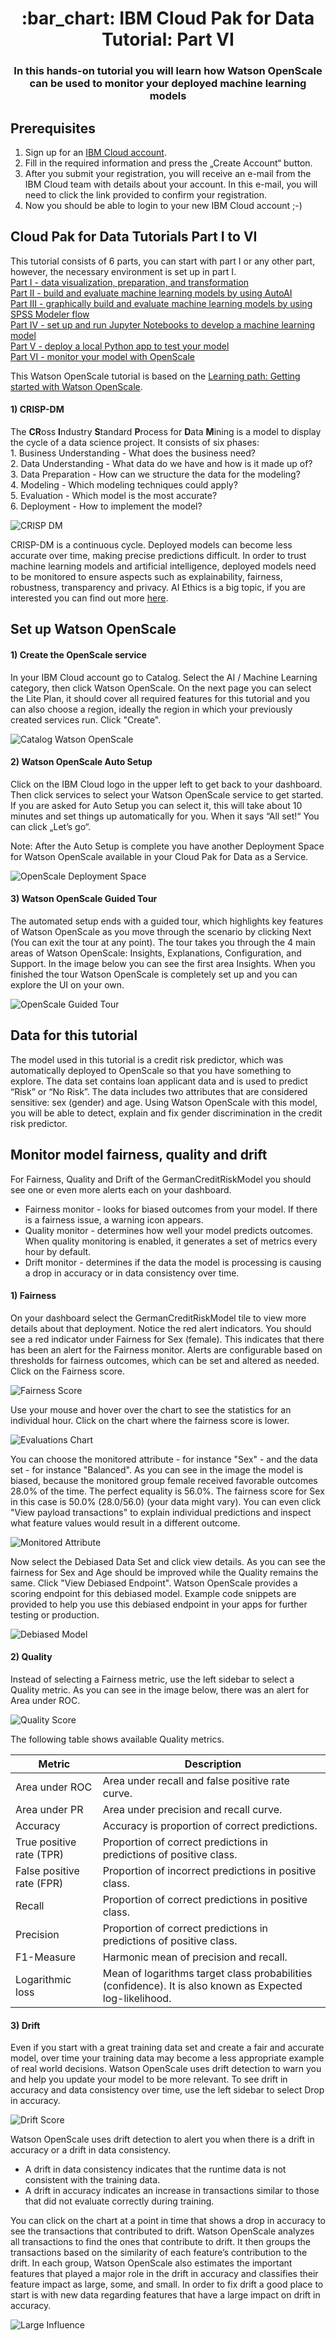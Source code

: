 <h1 align="center" style="border-bottom: none;">:bar_chart: IBM Cloud Pak for Data Tutorial: Part VI</h1>
<h3 align="center">In this hands-on tutorial you will learn how Watson OpenScale can be used to monitor your deployed machine learning models</h3>

## Prerequisites

1. Sign up for an [IBM Cloud account](https://cloud.ibm.com/registration).
2. Fill in the required information and press the „Create Account“ button.
3. After you submit your registration, you will receive an e-mail from the IBM Cloud team with details about your account. In this e-mail, you will need to click the link provided to confirm your registration.
4. Now you should be able to login to your new IBM Cloud account ;-)

## Cloud Pak for Data Tutorials Part I to VI

This tutorial consists of 6 parts, you can start with part I or any other part, however, the necessary environment is set up in part I.<br>
[Part I - data visualization, preparation, and transformation](https://github.com/FelixAugenstein/cloud-pak-for-data-tutorial)<br>
[Part II - build and evaluate machine learning models by using AutoAI](https://github.com/FelixAugenstein/cloud-pak-for-data-tutorial-part-ii)<br>
[Part III - graphically build and evaluate machine learning models by using SPSS Modeler flow](https://github.com/FelixAugenstein/cloud-pak-for-data-tutorial-part-iii)<br>
[Part IV - set up and run Jupyter Notebooks to develop a machine learning model](https://github.com/FelixAugenstein/cloud-pak-for-data-tutorial-part-iv)<br>
[Part V - deploy a local Python app to test your model](https://github.com/FelixAugenstein/cloud-pak-for-data-tutorial-part-v)<br>
[Part VI - monitor your model with OpenScale](https://github.com/FelixAugenstein/cloud-pak-for-data-tutorial-part-vi)

This Watson OpenScale tutorial is based on the [Learning path: Getting started with Watson OpenScale](https://developer.ibm.com/tutorials/getting-started-with-watson-openscale/).

<h4>1) CRISP-DM</h4>
The <b>CR</b>oss <b>I</b>ndustry <b>S</b>tandard <b>P</b>rocess for <b>D</b>ata <b>M</b>ining is a model to display the cycle of a data science project. It consists of six phases:<br />
1. Business Understanding - What does the business need?<br />
2. Data Understanding - What data do we have and how is it made up of?<br />
3. Data Preparation - How can we structure the data for the modeling?<br />
4. Modeling - Which modeling techniques could apply?<br />
5. Evaluation - Which model is the most accurate?<br />
6. Deployment - How to implement the model?<br />

![CRISP DM](readme_images/crisp_dm.png)

CRISP-DM is a continuous cycle. Deployed models can become less accurate over time, making precise predictions difficult. In order to trust machine learning models and artificial intelligence, deployed models need to be monitored to ensure aspects such as explainability, fairness, robustness, transparency and privacy. AI Ethics is a big topic, if you are interested you can find out more [here](https://www.ibm.com/artificial-intelligence/ethics).

## Set up Watson OpenScale

<h4>1) Create the OpenScale service</h4>

In your IBM Cloud account go to Catalog. Select the AI / Machine Learning category, then click Watson OpenScale. On the next page you can select the Lite Plan, it should cover all required features for this tutorial and you can also choose a region, ideally the region in which your previously created services run. Click "Create". 

![Catalog Watson OpenScale](readme_images/catalog_openscale.png)

<h4>2) Watson OpenScale Auto Setup</h4>

Click on the IBM Cloud logo in the upper left to get back to your dashboard. Then click services to select your Watson OpenScale service to get started.
If you are asked for Auto Setup you can select it, this will take about 10 minutes and set things up automatically for you.
When it says “All set!“ You can click „Let’s go“.

Note: After the Auto Setup is complete you have another Deployment Space for Watson OpenScale available in your Cloud Pak for Data as a Service.

![OpenScale Deployment Space](readme_images/openscale_deployment_space.png)

<h4>3) Watson OpenScale Guided Tour</h4>

The automated setup ends with a guided tour, which highlights key features of Watson OpenScale as you move through the scenario by clicking Next (You can exit the tour at any point). The tour takes you through the 4 main areas of Watson OpenScale: Insights, Explanations, Configuration, and Support. In the image below you can see the first area Insights. When you finished the tour Watson OpenScale is completely set up and you can explore the UI on your own. 

![OpenScale Guided Tour](readme_images/guided_tour.png)


## Data for this tutorial

The model used in this tutorial is a credit risk predictor, which was automatically deployed to OpenScale so that you have something to explore. The data set contains loan applicant data and is used to predict “Risk” or “No Risk”. The data includes two attributes that are considered sensitive: sex (gender) and age. Using Watson OpenScale with this model, you will be able to detect, explain and fix gender discrimination in the credit risk predictor.


## Monitor model fairness, quality and drift

For Fairness, Quality and Drift of the GermanCreditRiskModel you should see one or even more alerts each on your dashboard.
- Fairness monitor - looks for biased outcomes from your model. If there is a fairness issue, a warning icon appears.
- Quality monitor -  determines how well your model predicts outcomes. When quality monitoring is enabled, it generates a set of metrics every hour by default.
- Drift monitor - determines if the data the model is processing is causing a drop in accuracy or in data consistency over time.

<h4>1) Fairness</h4>

On your dashboard select the GermanCreditRiskModel tile to view more details about that deployment.
Notice the red alert indicators. You should see a red indicator under Fairness for Sex (female). This indicates that there has been an alert for the Fairness monitor. Alerts are configurable based on thresholds for fairness outcomes, which can be set and altered as needed.
Click on the Fairness score.

![Fairness Score](readme_images/fairness_score.png)

Use your mouse and hover over the chart to see the statistics for an individual hour. Click on the chart where the fairness score is lower.

![Evaluations Chart](readme_images/evaluations_chart.png)

You can choose the monitored attribute - for instance "Sex" - and the data set - for instance "Balanced". As you can see in the image the model is biased, because the monitored group female received favorable outcomes 28.0% of the time. The perfect equality is 56.0%. The fairness score for Sex in this case is 50.0% (28.0/56.0) (your data might vary). You can even click "View payload transactions" to explain individual predictions and inspect what feature values would result in a different outcome.

![Monitored Attribute](readme_images/monitored_attribute.png)

Now select the Debiased Data Set and click view details. As you can see the fairness for Sex and Age should be improved while the Quality remains the same. Click "View Debiased Endpoint". Watson OpenScale provides a scoring endpoint for this debiased model. Example code snippets are provided to help you use this debiased endpoint in your apps for further testing or production.

![Debiased Model](readme_images/debiased_model.png)

<h4>2) Quality</h4>

Instead of selecting a Fairness metric, use the left sidebar to select a Quality metric. As you can see in the image below, there was an alert for Area under ROC. 

![Quality Score](readme_images/quality_score.png)

The following table shows available Quality metrics.

Metric | Description
--- | ---
Area under ROC | Area under recall and false positive rate curve.
Area under PR | Area under precision and recall curve.
Accuracy | Accuracy is proportion of correct predictions.
True positive rate (TPR) | Proportion of correct predictions in predictions of positive class.
False positive rate (FPR) | Proportion of incorrect predictions in positive class.
Recall | Proportion of correct predictions in positive class.
Precision | Proportion of correct predictions in predictions of positive class.
F1-Measure | Harmonic mean of precision and recall.
Logarithmic loss | Mean of logarithms target class probabilities (confidence). It is also known as Expected log-likelihood.

<h4>3) Drift</h4>

Even if you start with a great training data set and create a fair and accurate model, over time your training data may become a less appropriate example of real world decisions. Watson OpenScale uses drift detection to warn you and help you update your model to be more relevant.
To see drift in accuracy and data consistency over time, use the left sidebar to select Drop in accuracy.

![Drift Score](readme_images/drift_score.png)

Watson OpenScale uses drift detection to alert you when there is a drift in accuracy or a drift in data consistency.

- A drift in data consistency indicates that the runtime data is not consistent with the training data.
- A drift in accuracy indicates an increase in transactions similar to those that did not evaluate correctly during training.

You can click on the chart at a point in time that shows a drop in accuracy to see the transactions that contributed to drift.
Watson OpenScale analyzes all transactions to find the ones that contribute to drift. It then groups the transactions based on the similarity of each feature’s contribution to the drift. In each group, Watson OpenScale also estimates the important features that played a major role in the drift in accuracy and classifies their feature impact as large, some, and small. In order to fix drift a good place to start is with new data regarding features that have a large impact on drift in accuracy.

![Large Influence](readme_images/large_influence.png)
